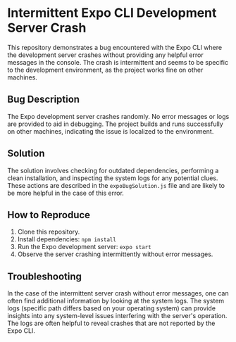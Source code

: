 # Intermittent Expo CLI Development Server Crash

This repository demonstrates a bug encountered with the Expo CLI where the development server crashes without providing any helpful error messages in the console. The crash is intermittent and seems to be specific to the development environment, as the project works fine on other machines.

## Bug Description

The Expo development server crashes randomly. No error messages or logs are provided to aid in debugging. The project builds and runs successfully on other machines, indicating the issue is localized to the environment.

## Solution

The solution involves checking for outdated dependencies, performing a clean installation, and inspecting the system logs for any potential clues. These actions are described in the `expoBugSolution.js` file and are likely to be more helpful in the case of this error.

## How to Reproduce

1. Clone this repository.
2. Install dependencies: `npm install`
3. Run the Expo development server: `expo start`
4. Observe the server crashing intermittently without error messages.

## Troubleshooting

In the case of the intermittent server crash without error messages, one can often find additional information by looking at the system logs. The system logs (specific path differs based on your operating system) can provide insights into any system-level issues interfering with the server's operation. The logs are often helpful to reveal crashes that are not reported by the Expo CLI.

